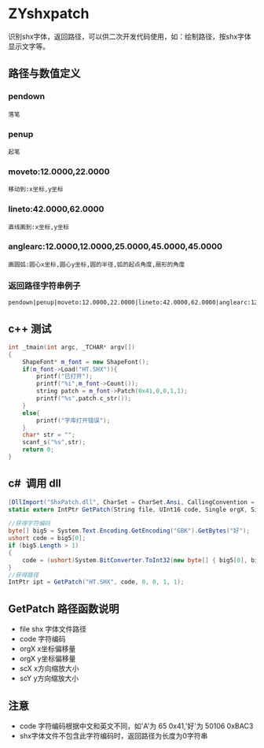 # ZYshxpatch
识别shx字体，返回路径，可以供二次开发代码使用，如：绘制路径，按shx字体显示文字等。
## 路径与数值定义
### pendown 
	落笔
### penup 
	起笔
### moveto:12.0000,22.0000 
	移动到:x坐标,y坐标
### lineto:42.0000,62.0000 
	直线画到:x坐标,y坐标
### anglearc:12.0000,12.0000,25.0000,45.0000,45.0000 
	画圆弧:圆心x坐标,圆心y坐标,圆的半径,弧的起点角度,扇形的角度
### 返回路径字符串例子
	pendown|penup|moveto:12.0000,22.0000|lineto:42.0000,62.0000|anglearc:12.0000,12.0000,25.0000,45.0000,45.0000
## c++ 测试
```c++
int _tmain(int argc, _TCHAR* argv[])
{
	ShapeFont* m_font = new ShapeFont();
	if(m_font->Load("HT.SHX")){
		printf("已打开");
		printf("%i",m_font->Count());
		string patch = m_font->Patch(0x41,0,0,1,1);
		printf("%s",patch.c_str());
	}
	else{
		printf("字库打开错误");
	}
	char* str = "";
	scanf_s("%s",str);
	return 0;
}
```

## c#  调用 dll 
```c#
[DllImport("ShxPatch.dll", CharSet = CharSet.Ansi, CallingConvention = CallingConvention.StdCall)]
static extern IntPtr GetPatch(String file, UInt16 code, Single orgX, Single orgY, Single scX, Single scY);

//获得字符编码
byte[] big5 = System.Text.Encoding.GetEncoding("GBK").GetBytes("好");
ushort code = big5[0];
if (big5.Length > 1)
{
	code = (ushort)System.BitConverter.ToInt32(new byte[] { big5[0], big5[1], 0x00, 0x00 }, 0);
}
//获得路径
IntPtr ipt = GetPatch("HT.SHX", code, 0, 0, 1, 1);
```

## GetPatch 路径函数说明	
* file shx 字体文件路径
* code 字符编码
* orgX x坐标偏移量
* orgX y坐标偏移量
* scX x方向缩放大小
* scY y方向缩放大小

## 注意
* code 字符编码根据中文和英文不同，如'A'为 65 0x41,'好'为 50106 0xBAC3
* shx字体文件不包含此字符编码时，返回路径为长度为0字符串
